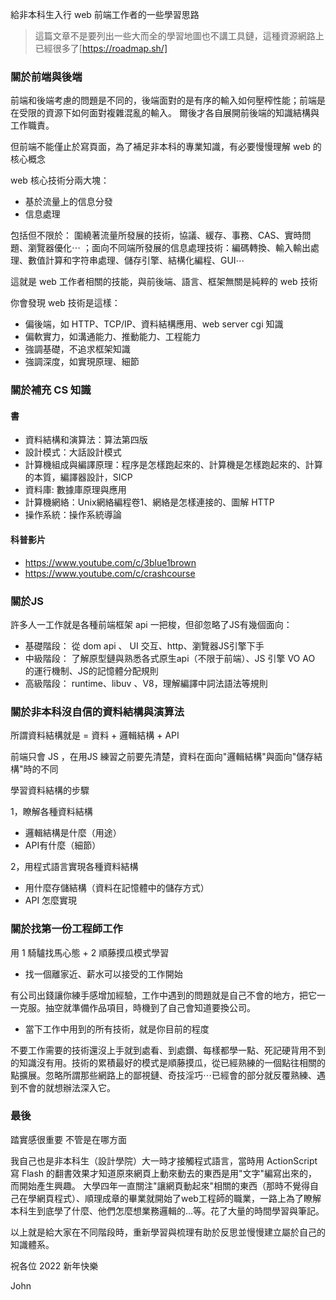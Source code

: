 給非本科生入行 web 前端工作者的一些學習思路

>這篇文章不是要列出一些大而全的學習地圖也不講工具鏈，這種資源網路上已經很多了[https://roadmap.sh/]

### 關於前端與後端

前端和後端考慮的問題是不同的，後端面對的是有序的輸入如何壓榨性能；前端是在受限的資源下如何面對複雜混亂的輸入。
爾後才各自展開前後端的知識結構與工作職責。

但前端不能僅止於寫頁面，為了補足非本科的專業知識，有必要慢慢理解 web 的核心概念

web 核心技術分兩大塊：
- 基於流量上的信息分發
- 信息處理

包括但不限於：
圍繞著流量所發展的技術，協議、緩存、事務、CAS、實時問題、瀏覽器優化⋯ ；面向不同端所發展的信息處理技術：編碼轉換、輸入輸出處理、數值計算和字符串處理、儲存引擎、結構化編程、GUI⋯

這就是 web 工作者相關的技能，與前後端、語言、框架無關是純粹的 web 技術

你會發現 web 技術是這樣：
- 偏後端，如 HTTP、TCP/IP、資料結構應用、web server cgi 知識
- 偏軟實力，如溝通能力、推動能力、工程能力
- 強調基礎，不追求框架知識
- 強調深度，如實現原理、細節



### 關於補充 CS 知識

#### 書
- 資料結構和演算法：算法第四版
- 設計模式：大話設計模式
- 計算機組成與編譯原理：程序是怎樣跑起來的、計算機是怎樣跑起來的、計算的本質，編譯器設計，SICP
- 資料庫: 數據庫原理與應用
- 計算機網絡：Unix網絡編程卷1、網絡是怎樣連接的、圖解 HTTP
- 操作系統：操作系統導論

#### 科普影片
- https://www.youtube.com/c/3blue1brown
- https://www.youtube.com/c/crashcourse


### 關於JS
許多人一工作就是各種前端框架 api 一把梭，但卻忽略了JS有幾個面向：
- 基礎階段： 從 dom api 、 UI 交互、http、瀏覽器JS引擎下手
- 中級階段： 了解原型鏈與熟悉各式原生api（不限于前端）、JS 引擎 VO AO 的運行機制、JS的記憶體分配規則
- 高級階段： runtime、libuv 、V8，理解編譯中詞法語法等規則

### 關於非本科沒自信的資料結構與演算法

所謂資料結構就是 = 資料 + 邏輯結構 + API

前端只會 JS ，在用JS 練習之前要先清楚，資料在面向"邏輯結構"與面向"儲存結構"時的不同


學習資料結構的步驟

1，瞭解各種資料結構
* 邏輯結構是什麼（用途）
* API有什麼（細節）

2，用程式語言實現各種資料結構
* 用什麼存儲結構（資料在記憶體中的儲存方式）
* API 怎麼實現

### 關於找第一份工程師工作

用 1 騎驢找馬心態 + 2 順藤摸瓜模式學習

- 找一個離家近、薪水可以接受的工作開始

有公司出錢讓你練手感增加經驗，工作中遇到的問題就是自己不會的地方，把它一一克服。抽空就準備作品項目，時機到了自己會知道要換公司。

- 當下工作中用到的所有技術，就是你目前的程度

不要工作需要的技術還沒上手就到處看、到處鑽、每樣都學一點、死記硬背用不到的知識沒有用。技術的累積最好的模式是順藤摸瓜，從已經熟練的一個點往相關的點擴展。忽略所謂那些網路上的鄙視鏈、奇技淫巧⋯已經會的部分就反覆熟練、遇到不會的就想辦法深入它。

### 最後

踏實感很重要 不管是在哪方面

我自己也是非本科生（設計學院）大一時才接觸程式語言，當時用 ActionScript 寫 Flash 的翻書效果才知道原來網頁上動來動去的東西是用"文字"編寫出來的，而開始產生興趣。
大學四年一直關注"讓網頁動起來"相關的東西（那時不覺得自己在學網頁程式）、順理成章的畢業就開始了web工程師的職業，一路上為了瞭解本科生到底學了什麼、他們怎麼想業務邏輯的...等。花了大量的時間學習與筆記。

以上就是給大家在不同階段時，重新學習與梳理有助於反思並慢慢建立屬於自己的知識體系。

祝各位 2022 新年快樂

John 


